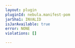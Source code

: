 ```yaml
---
layout: plugin
pluginId: nebula.manifest-pom
jarSha1: INVALID
isJarAvailable: true
error: NONE
violations: []

---
```

